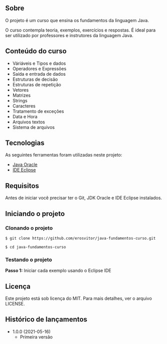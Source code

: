 ## Sobre
O projeto é um curso que ensina os fundamentos da linguagem Java.

O curso contempla teoria, exemplos, exercícios e respostas. É ideal para ser utilizado por professores e instrutores da linguagem Java.

## Conteúdo do curso
* Váriáveis e Tipos e dados
* Operadores e Expressões
* Saída e entrada de dados
* Estruturas de decisão
* Estruturas de repetição
* Vetores
* Matrizes
* Strings
* Caracteres
* Tratamento de exceções
* Data e Hora
* Arquivos textos
* Sistema de arquivos

## Tecnologias
As seguintes ferramentas foram utilizadas neste projeto:

* [Java Oracle](https://www.oracle.com/java/)
* [IDE Eclipse](https://www.eclipse.org/)

## Requisitos
Antes de iniciar você precisar ter o Git, JDK Oracle e IDE Eclipse instalados.

## Iniciando o projeto

### Clonando o projeto
```
$ git clone https://github.com/erosvitor/java-fundamentos-curso.git

$ cd java-fundamentos-curso
```

### Testando o projeto
**Passo 1:** Iniciar cada exemplo usando o Eclipse IDE

## Licença
Este projeto está sob licença do MIT. Para mais detalhes, ver o arquivo LICENSE.

## Histórico de lançamentos

* 1.0.0 (2021-05-16)
    * Primeira versão
